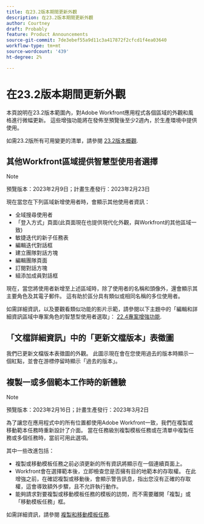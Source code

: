 ```yaml
---
title: 在23.2版本期間更新外觀
description: 在23.2版本期間更新外觀
author: Courtney
draft: Probably
feature: Product Announcements
source-git-commit: 7de3ebef55a9d11c3a417872f2cfcd1f4ea03640
workflow-type: tm+mt
source-wordcount: '439'
ht-degree: 2%

---
```



# 在23.2版本期間更新外觀

本頁說明在23.2版本範圍內，對Adobe Workfront應用程式各個區域的外觀和風格進行微幅更新。 這些增強功能將在發佈至預覽後至少2週內，於生產環境中提供使用。

如需23.2版所有可用變更的清單，請參閱 [23.2版本概觀](/help/quicksilver/product-announcements/product-releases/23.2-release-activity/23-2-release-overview.md).

## 其他Workfront區域提供智慧型使用者選擇

>[!NOTE]
>
>預覽版本：2023年2月9日；計畫生產發行：2023年2月23日

現在當您在下列區域新增使用者時，會顯示其他使用者資訊：

* 全域搜尋使用者
* 「登入方式」頁面(此頁面現在也提供現代化外觀，與Workfront的其他區域一致)
* 敏捷迭代的新子任務表
* 編輯迭代對話框
* 建立團隊對話方塊
* 編輯團隊頁面
* 訂閱對話方塊
* 組添加成員對話框

現在，當您將使用者新增至上述區域時，除了使用者的名稱和頭像外，還會顯示其主要角色及其電子郵件。 這有助於區分具有類似或相同名稱的多位使用者。

如需詳細資訊，以及要觀看類似功能的影片示範，請參閱以下主題中的「編輯和詳細資訊區域中專案角色的智慧型使用者選取」： [22.4專案增強功能](/help/quicksilver/product-announcements/product-releases/22.4-release-activity/22-4-project-enhancements.md).

## 「文檔詳細資訊」中的「更新文檔版本」表徵圖

我們已更新文檔版本表徵圖的外觀。 此圖示現在會在您使用過去的版本時顯示一個紅點，並會在游標停留時顯示「過去的版本」。

## 複製一或多個範本工作時的新體驗

>[!NOTE]
>
>預覽版本：2023年2月16日；計畫生產發行：2023年3月2日

為了讓您在應用程式中的所有位置都使用Adobe Workfront一致，我們在複製或移動範本任務時重新設計了介面。 當在任務級別複製模板任務或在清單中複製任務或多個任務時，當前可用此選項。

其中一些改進包括：

* 複製或移動模板任務之前必須更新的所有資訊將顯示在一個連續頁面上。
* Workfront會在選擇範本後，立即檢查您是否擁有目的地範本的存取權。 在此增強之前，在確認複製或移動後，會顯示警告訊息，指出您沒有正確的存取權，這會導致額外步驟，且不允許執行動作。
* 能夠請求對要複製或移動模板任務的模板的訪問，而不需要離開「複製」或「移動模板任務」框。

如需詳細資訊，請參閱 [複製和移動模板任務](/help/quicksilver/manage-work/projects/create-and-manage-templates/copy-and-move-template-tasks.md).